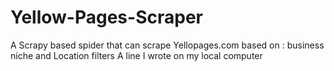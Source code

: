 # Yellow-Pages-Scraper
A Scrapy based spider that can scrape Yellopages.com based on : business niche and Location filters
A line I wrote on my local computer

